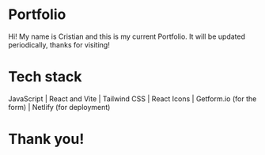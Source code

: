 # Portfolio

Hi! My name is Cristian and this is my current Portfolio. It will be updated periodically, thanks for visiting!

# Tech stack

   JavaScript 
 | React and Vite 
 | Tailwind CSS 
 | React Icons 
 | Getform.io  (for the form) 
 | Netlify     (for deployment) 


# Thank you!
